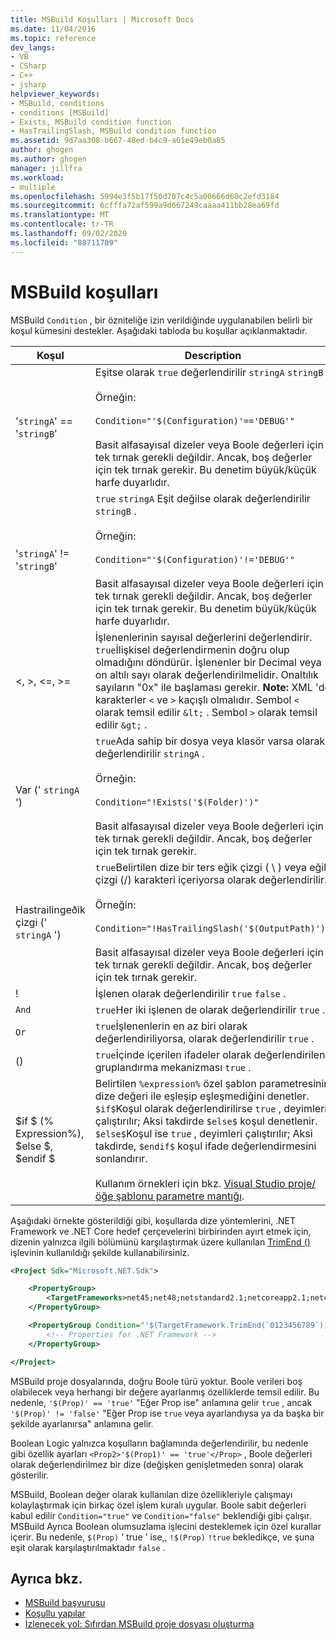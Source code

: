 ```yaml
---
title: MSBuild Koşulları | Microsoft Docs
ms.date: 11/04/2016
ms.topic: reference
dev_langs:
- VB
- CSharp
- C++
- jsharp
helpviewer_keywords:
- MSBuild, conditions
- conditions [MSBuild]
- Exists, MSBuild condition function
- HasTrailingSlash, MSBuild condition function
ms.assetid: 9d7aa308-b667-48ed-b4c9-a61e49eb0a85
author: ghogen
ms.author: ghogen
manager: jillfra
ms.workload:
- multiple
ms.openlocfilehash: 5994e3f5b17f50d707c4c5a00666d60c2efd3184
ms.sourcegitcommit: 6cfffa72af599a9d667249caaaa411bb28ea69fd
ms.translationtype: MT
ms.contentlocale: tr-TR
ms.lasthandoff: 09/02/2020
ms.locfileid: "88711709"
---
```

# <a name="msbuild-conditions"></a>MSBuild koşulları

MSBuild `Condition` , bir özniteliğe izin verildiğinde uygulanabilen belirli bir koşul kümesini destekler. Aşağıdaki tabloda bu koşullar açıklanmaktadır.

|Koşul|Description|
|---------------|-----------------|
|'`stringA`' == '`stringB`'|Eşitse olarak `true` değerlendirilir `stringA` `stringB` .<br /><br /> Örneğin:<br /><br /> `Condition="'$(Configuration)'=='DEBUG'"`<br /><br /> Basit alfasayısal dizeler veya Boole değerleri için tek tırnak gerekli değildir. Ancak, boş değerler için tek tırnak gerekir. Bu denetim büyük/küçük harfe duyarlıdır.|
|'`stringA`' != '`stringB`'|`true` `stringA` Eşit değilse olarak değerlendirilir `stringB` .<br /><br /> Örneğin:<br /><br /> `Condition="'$(Configuration)'!='DEBUG'"`<br /><br /> Basit alfasayısal dizeler veya Boole değerleri için tek tırnak gerekli değildir. Ancak, boş değerler için tek tırnak gerekir. Bu denetim büyük/küçük harfe duyarlıdır.|
|\<, >, \<=, >=|İşlenenlerinin sayısal değerlerini değerlendirir. `true`İlişkisel değerlendirmenin doğru olup olmadığını döndürür. İşlenenler bir Decimal veya on altılı sayı olarak değerlendirilmelidir. Onaltılık sayıların "0x" ile başlaması gerekir. **Note:**  XML 'de karakterler `<` ve `>` kaçışlı olmalıdır. Sembol `<` olarak temsil edilir `&lt;` . Sembol `>` olarak temsil edilir `&gt;` .|
|Var (' `stringA` ')|`true`Ada sahip bir dosya veya klasör varsa olarak değerlendirilir `stringA` .<br /><br /> Örneğin:<br /><br /> `Condition="!Exists('$(Folder)')"`<br /><br /> Basit alfasayısal dizeler veya Boole değerleri için tek tırnak gerekli değildir. Ancak, boş değerler için tek tırnak gerekir.|
|Hastrailingeðik çizgi (' `stringA` ')|`true`Belirtilen dize bir ters eğik çizgi ( \\ ) veya eğik çizgi (/) karakteri içeriyorsa olarak değerlendirilir.<br /><br /> Örneğin:<br /><br /> `Condition="!HasTrailingSlash('$(OutputPath)')"`<br /><br /> Basit alfasayısal dizeler veya Boole değerleri için tek tırnak gerekli değildir. Ancak, boş değerler için tek tırnak gerekir.|
|!|İşlenen olarak değerlendirilir `true` `false` .|
|`And`|`true`Her iki işlenen de olarak değerlendirilir `true` .|
|`Or`|`true`İşlenenlerin en az biri olarak değerlendiriliyorsa, olarak değerlendirilir `true` .|
|()|`true`İçinde içerilen ifadeler olarak değerlendirilen gruplandırma mekanizması `true` .|
|$if $ (% Expression%), $else $, $endif $|Belirtilen `%expression%` özel şablon parametresinin dize değeri ile eşleşip eşleşmediğini denetler. `$if$`Koşul olarak değerlendirilirse `true` , deyimleri çalıştırılır; Aksi takdirde `$else$` koşul denetlenir. `$else$`Koşul ise `true` , deyimleri çalıştırılır; Aksi takdirde, `$endif$` koşul ifade değerlendirmesini sonlandırır.<br /><br /> Kullanım örnekleri için bkz. [Visual Studio proje/öğe şablonu parametre mantığı](https://stackoverflow.com/questions/6709057/visual-studio-project-item-template-parameter-logic).|

Aşağıdaki örnekte gösterildiği gibi, koşullarda dize yöntemlerini, .NET Framework ve .NET Core hedef çerçevelerini birbirinden ayırt etmek için, dizenin yalnızca ilgili bölümünü karşılaştırmak üzere kullanılan [TrimEnd ()](/dotnet/api/system.string.trimend) işlevinin kullanıldığı şekilde kullanabilirsiniz.

```xml
<Project Sdk="Microsoft.NET.Sdk">

    <PropertyGroup>
        <TargetFrameworks>net45;net48;netstandard2.1;netcoreapp2.1;netcoreapp3.1</TargetFrameworks>
    </PropertyGroup>

    <PropertyGroup Condition="'$(TargetFramework.TrimEnd(`0123456789`))' == 'net'">
        <!-- Properties for .NET Framework -->
    </PropertyGroup>

</Project>
```

MSBuild proje dosyalarında, doğru Boole türü yoktur. Boole verileri boş olabilecek veya herhangi bir değere ayarlanmış özelliklerde temsil edilir. Bu nedenle, `'$(Prop)' == 'true'` "Eğer Prop ise" anlamına gelir `true` , ancak `'$(Prop)' != 'false'` "Eğer Prop ise `true` veya ayarlandıysa ya da başka bir şekilde ayarlanırsa" anlamına gelir.

Boolean Logic yalnızca koşulların bağlamında değerlendirilir, bu nedenle gibi özellik ayarları `<Prop2>'$(Prop1)' == 'true'</Prop>` , Boole değerleri olarak değerlendirilmez bir dize (değişken genişletmeden sonra) olarak gösterilir.  

MSBuild, Boolean değer olarak kullanılan dize özellikleriyle çalışmayı kolaylaştırmak için birkaç özel işlem kuralı uygular. Boole sabit değerleri kabul edilir `Condition="true"` ve `Condition="false"` beklendiği gibi çalışır. MSBuild Ayrıca Boolean olumsuzlama işlecini desteklemek için özel kurallar içerir. Bu nedenle, `$(Prop)` ' true ' ise,, `!$(Prop)` `!true` bekledikçe, ve şuna eşit olarak karşılaştırılmaktadır `false` .

## <a name="see-also"></a>Ayrıca bkz.

- [MSBuild başvurusu](../msbuild/msbuild-reference.md)
- [Koşullu yapılar](../msbuild/msbuild-conditional-constructs.md)
- [İzlenecek yol: Sıfırdan MSBuild proje dosyası oluşturma](../msbuild/walkthrough-creating-an-msbuild-project-file-from-scratch.md)

